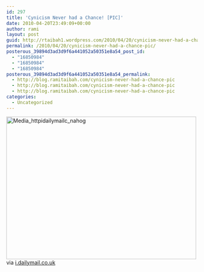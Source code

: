 ```yaml
---
id: 297
title: 'Cynicism Never had a Chance! [PIC]'
date: 2010-04-20T23:49:09+00:00
author: rami
layout: post
guid: http://rtaibah1.wordpress.com/2010/04/20/cynicism-never-had-a-chance-pic
permalink: /2010/04/20/cynicism-never-had-a-chance-pic/
posterous_39894d3ad3d9f6a441052a50351e8a54_post_id:
  - "16850984"
  - "16850984"
  - "16850984"
posterous_39894d3ad3d9f6a441052a50351e8a54_permalink:
  - http://blog.ramitaibah.com/cynicism-never-had-a-chance-pic
  - http://blog.ramitaibah.com/cynicism-never-had-a-chance-pic
  - http://blog.ramitaibah.com/cynicism-never-had-a-chance-pic
categories:
  - Uncategorized
---
```

<div class="posterous_bookmarklet_entry">
  <div class='p_embed p_image_embed'>
    <a href="http://139.59.20.41/wp-content/uploads/2011/12/media_httpidailymailc_nahog-scaled1000.jpg"><img alt="Media_httpidailymailc_nahog" height="375" src="http://139.59.20.41/wp-content/uploads/2011/12/media_httpidailymailc_nahog-scaled1000.jpg?w=300" width="500" /></a>
  </div>
  
  <div class="posterous_quote_citation">
    via <a href="http://i.dailymail.co.uk/i/pix/2009/03/10/article-1160954-03D022DE000005DC-490_468x311_popup.jpg">i.dailymail.co.uk</a>
  </div></p>
</div>